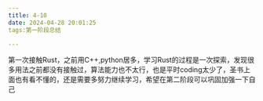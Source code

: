 ```yaml
---
title: 4-10
date: 2024-04-28 20:01:25
tags:第一阶段总结

---
```


第一次接触Rust，之前用C++,python居多，学习Rust的过程是一次探索，发现很多用法之前都没有接触过，算法能力也不太行，也是平时coding太少了，圣书上面也有看不懂的，还是需要多努力继续学习，希望在第二阶段可以巩固加强一下自己

